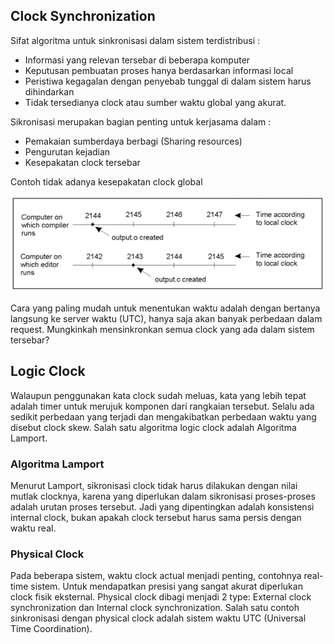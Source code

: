 ## Clock Synchronization

Sifat algoritma untuk sinkronisasi dalam sistem terdistribusi :

- Informasi yang relevan tersebar di beberapa komputer
- Keputusan pembuatan proses hanya berdasarkan informasi local
- Peristiwa kegagalan dengan penyebab tunggal di dalam sistem harus dihindarkan
- Tidak tersedianya clock atau sumber waktu global yang akurat.

Sikronisasi merupakan bagian penting untuk kerjasama dalam :

- Pemakaian sumberdaya berbagi (Sharing resources)
- Pengurutan kejadian
- Kesepakatan clock tersebar

Contoh tidak adanya kesepakatan clock global

![](attachments/Pasted%20image%2020220601235205.png)

Cara yang paling mudah untuk menentukan waktu adalah dengan bertanya langsung ke server waktu (UTC), hanya saja akan banyak perbedaan dalam request. Mungkinkah mensinkronkan semua clock yang ada dalam sistem tersebar?

## Logic Clock

Walaupun penggunakan kata clock sudah meluas, kata yang lebih tepat adalah timer untuk merujuk komponen dari rangkaian tersebut. Selalu ada sedikit perbedaan yang terjadi dan mengakibatkan perbedaan waktu yang disebut clock skew. Salah satu algoritma logic clock adalah Algoritma Lamport.

### Algoritma Lamport

Menurut Lamport, sikronisasi clock tidak harus dilakukan dengan nilai mutlak clocknya, karena yang diperlukan dalam sikronisasi proses-proses adalah urutan proses tersebut. Jadi yang dipentingkan adalah konsistensi internal clock, bukan apakah clock tersebut harus sama persis dengan waktu real.

### Physical Clock

Pada beberapa sistem, waktu clock actual menjadi penting, contohnya real-time sistem. Untuk mendapatkan presisi yang sangat akurat diperlukan clock fisik eksternal. Physical clock dibagi menjadi 2 type: External clock synchronization dan Internal clock synchronization. Salah satu contoh sinkronisasi dengan physical clock adalah sistem waktu UTC (Universal Time Coordination).